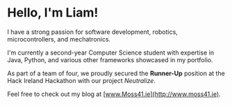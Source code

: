 # Hello, I'm Liam!

I have a strong passion for software development, robotics, microcontrollers, and mechatronics.

I'm currently a second-year Computer Science student with expertise in Java, Python, and various other frameworks showcased in my portfolio.

As part of a team of four, we proudly secured the **Runner-Up** position at the Hack Ireland Hackathon with our project *Neutralize*.

Feel free to check out my blog at [www.Moss41.ie](http://www.moss41.ie).
